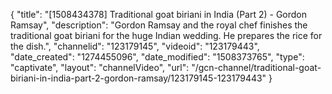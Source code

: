{
    "title": "[1508434378] Traditional goat biriani in India (Part 2) - Gordon Ramsay",
    "description": "Gordon Ramsay and the royal chef finishes the traditional goat biriani for the huge Indian wedding. He prepares the rice for the dish.",
    "channelid": "123179145",
    "videoid": "123179443",
    "date_created": "1274455096",
    "date_modified": "1508373765",
    "type": "captivate",
    "layout": "channelVideo",
    "url": "\/gcn-channel\/traditional-goat-biriani-in-india-part-2-gordon-ramsay\/123179145-123179443"
}